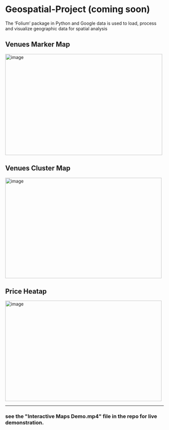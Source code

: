 # Geospatial-Project (coming soon)
The ‘Folium’ package in Python and Google data is used to load, process and visualize geographic data for spatial analysis

## Venues Marker Map

<img width="499" height="321" alt="image" src="https://github.com/user-attachments/assets/b07e85e2-9493-4ce8-8696-780968271480" />

## Venues Cluster Map

<img width="497" height="319" alt="image" src="https://github.com/user-attachments/assets/224a3715-f5f3-4d4c-9cbf-2a12cea2c256" />

## Price Heatap

<img width="497" height="319" alt="image" src="https://github.com/user-attachments/assets/ce8a2336-fbbe-46da-a1b1-8e71d402f47f" />

--------------------------------------
### see the "Interactive Maps Demo.mp4" file in the repo for live demonstration. 
